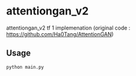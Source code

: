 # attentiongan_v2
attentiongan_v2 tf 1 implemenation (original code : https://github.com/Ha0Tang/AttentionGAN)

## Usage
~~~
python main.py
~~~

